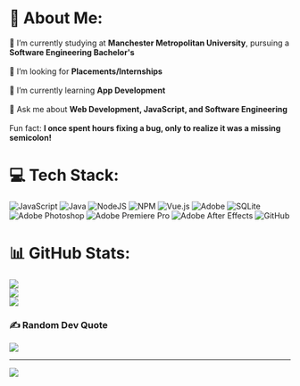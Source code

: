 # 💫 About Me:
🔭 I’m currently studying at **Manchester Metropolitan University**, pursuing a **Software Engineering Bachelor's**  <br><br>👯 I’m looking for **Placements/Internships**  <br><br>🌱 I’m currently learning **App Development**  <br><br>💬 Ask me about **Web Development, JavaScript, and Software Engineering**  <br><br> Fun fact: **I once spent hours fixing a bug, only to realize it was a missing semicolon!**  <br>


# 💻 Tech Stack:
![JavaScript](https://img.shields.io/badge/javascript-%23323330.svg?style=for-the-badge&logo=javascript&logoColor=%23F7DF1E) ![Java](https://img.shields.io/badge/java-%23ED8B00.svg?style=for-the-badge&logo=openjdk&logoColor=white) ![NodeJS](https://img.shields.io/badge/node.js-6DA55F?style=for-the-badge&logo=node.js&logoColor=white) ![NPM](https://img.shields.io/badge/NPM-%23CB3837.svg?style=for-the-badge&logo=npm&logoColor=white) ![Vue.js](https://img.shields.io/badge/vue.js-%2335495e.svg?style=for-the-badge&logo=vuedotjs&logoColor=%234FC08D) ![Adobe](https://img.shields.io/badge/adobe-%23FF0000.svg?style=for-the-badge&logo=adobe&logoColor=white) ![SQLite](https://img.shields.io/badge/sqlite-%2307405e.svg?style=for-the-badge&logo=sqlite&logoColor=white) ![Adobe Photoshop](https://img.shields.io/badge/adobe%20photoshop-%2331A8FF.svg?style=for-the-badge&logo=adobe%20photoshop&logoColor=white) ![Adobe Premiere Pro](https://img.shields.io/badge/Adobe%20Premiere%20Pro-9999FF.svg?style=for-the-badge&logo=Adobe%20Premiere%20Pro&logoColor=white) ![Adobe After Effects](https://img.shields.io/badge/Adobe%20After%20Effects-9999FF.svg?style=for-the-badge&logo=Adobe%20After%20Effects&logoColor=white) ![GitHub](https://img.shields.io/badge/github-%23121011.svg?style=for-the-badge&logo=github&logoColor=white)
# 📊 GitHub Stats:
![](https://github-readme-stats.vercel.app/api?username=IsmailUmer&theme=dark&hide_border=false&include_all_commits=false&count_private=false)<br/>
![](https://github-readme-streak-stats.herokuapp.com/?user=IsmailUmer&theme=dark&hide_border=false)<br/>
![](https://github-readme-stats.vercel.app/api/top-langs/?username=IsmailUmer&theme=dark&hide_border=false&include_all_commits=false&count_private=false&layout=compact)

### ✍️ Random Dev Quote
![](https://quotes-github-readme.vercel.app/api?type=vetical&theme=radical)

---
[![](https://visitcount.itsvg.in/api?id=IsmailUmer&icon=0&color=0)](https://visitcount.itsvg.in)

<!-- Proudly created with GPRM ( https://gprm.itsvg.in ) -->
